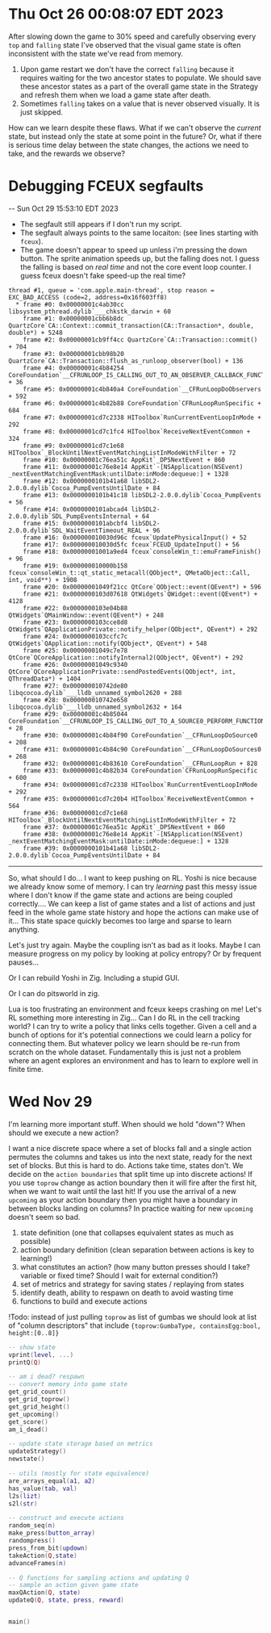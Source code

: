 # Thu Oct 26 00:08:07 EDT 2023

After slowing down the game to 30% speed and carefully observing every `top` and `falling` state 
I've observed that the visual game state is often inconsistent with the state we've read from memory.

1. Upon game restart we don't have the correct `falling` because it requires waiting for the two ancestor states to populate.
    We should save these ancestor states as a part of the overall game state in the Strategy and refresh them when we load a game state after death.
2. Sometimes `falling` takes on a value that is never observed visually. It is just skipped. 

How can we learn despite these flaws.
What if we can't observe the _current_ state, but instead only the state at some point in the future?
Or, what if there is serious time delay between the state changes, the actions we need to take, and the rewards we observe?

# Debugging FCEUX segfaults
-- Sun Oct 29 15:53:10 EDT 2023

- The segfault still appears if I don't run my script.
- The segfault always points to the same locaiton: (see lines starting with `fceux`). 
- The game doesn't appear to speed up unless i'm pressing the down button. The sprite animation
speeds up, but the falling does not. I guess the falling is based on _real time_ and not the 
core event loop counter. I guess fceux doesn't fake speed-up the real time?

```
thread #1, queue = 'com.apple.main-thread', stop reason = EXC_BAD_ACCESS (code=2, address=0x16f603ff8)
  * frame #0: 0x00000001c4ab30cc libsystem_pthread.dylib`___chkstk_darwin + 60
    frame #1: 0x00000001cbb6b8dc QuartzCore`CA::Context::commit_transaction(CA::Transaction*, double, double*) + 5248
    frame #2: 0x00000001cb9ff4cc QuartzCore`CA::Transaction::commit() + 704
    frame #3: 0x00000001cbb98b20 QuartzCore`CA::Transaction::flush_as_runloop_observer(bool) + 136
    frame #4: 0x00000001c4b84254 CoreFoundation`__CFRUNLOOP_IS_CALLING_OUT_TO_AN_OBSERVER_CALLBACK_FUNCTION__ + 36
    frame #5: 0x00000001c4b840a4 CoreFoundation`__CFRunLoopDoObservers + 592
    frame #6: 0x00000001c4b82b88 CoreFoundation`CFRunLoopRunSpecific + 684
    frame #7: 0x00000001cd7c2338 HIToolbox`RunCurrentEventLoopInMode + 292
    frame #8: 0x00000001cd7c1fc4 HIToolbox`ReceiveNextEventCommon + 324
    frame #9: 0x00000001cd7c1e68 HIToolbox`_BlockUntilNextEventMatchingListInModeWithFilter + 72
    frame #10: 0x00000001c76ea51c AppKit`_DPSNextEvent + 860
    frame #11: 0x00000001c76e8e14 AppKit`-[NSApplication(NSEvent) _nextEventMatchingEventMask:untilDate:inMode:dequeue:] + 1328
    frame #12: 0x0000000101b41a68 libSDL2-2.0.0.dylib`Cocoa_PumpEventsUntilDate + 84
    frame #13: 0x0000000101b41c18 libSDL2-2.0.0.dylib`Cocoa_PumpEvents + 56
    frame #14: 0x0000000101abcad4 libSDL2-2.0.0.dylib`SDL_PumpEventsInternal + 64
    frame #15: 0x0000000101abcbf4 libSDL2-2.0.0.dylib`SDL_WaitEventTimeout_REAL + 96
    frame #16: 0x000000010030d96c fceux`UpdatePhysicalInput() + 52
    frame #17: 0x000000010030d5fc fceux`FCEUD_UpdateInput() + 56
    frame #18: 0x00000001001a9ed4 fceux`consoleWin_t::emuFrameFinish() + 96
    frame #19: 0x000000010000b158 fceux`consoleWin_t::qt_static_metacall(QObject*, QMetaObject::Call, int, void**) + 1908
    frame #20: 0x00000001049f21cc QtCore`QObject::event(QEvent*) + 596
    frame #21: 0x0000000103d07618 QtWidgets`QWidget::event(QEvent*) + 4128
    frame #22: 0x0000000103e04b88 QtWidgets`QMainWindow::event(QEvent*) + 248
    frame #23: 0x0000000103cce8d8 QtWidgets`QApplicationPrivate::notify_helper(QObject*, QEvent*) + 292
    frame #24: 0x0000000103ccfc7c QtWidgets`QApplication::notify(QObject*, QEvent*) + 548
    frame #25: 0x00000001049c7e78 QtCore`QCoreApplication::notifyInternal2(QObject*, QEvent*) + 292
    frame #26: 0x00000001049c9340 QtCore`QCoreApplicationPrivate::sendPostedEvents(QObject*, int, QThreadData*) + 1404
    frame #27: 0x000000010742de80 libqcocoa.dylib`___lldb_unnamed_symbol2620 + 288
    frame #28: 0x000000010742e658 libqcocoa.dylib`___lldb_unnamed_symbol2632 + 164
    frame #29: 0x00000001c4b85044 CoreFoundation`__CFRUNLOOP_IS_CALLING_OUT_TO_A_SOURCE0_PERFORM_FUNCTION__ + 28
    frame #30: 0x00000001c4b84f90 CoreFoundation`__CFRunLoopDoSource0 + 208
    frame #31: 0x00000001c4b84c90 CoreFoundation`__CFRunLoopDoSources0 + 268
    frame #32: 0x00000001c4b83610 CoreFoundation`__CFRunLoopRun + 828
    frame #33: 0x00000001c4b82b34 CoreFoundation`CFRunLoopRunSpecific + 600
    frame #34: 0x00000001cd7c2338 HIToolbox`RunCurrentEventLoopInMode + 292
    frame #35: 0x00000001cd7c20b4 HIToolbox`ReceiveNextEventCommon + 564
    frame #36: 0x00000001cd7c1e68 HIToolbox`_BlockUntilNextEventMatchingListInModeWithFilter + 72
    frame #37: 0x00000001c76ea51c AppKit`_DPSNextEvent + 860
    frame #38: 0x00000001c76e8e14 AppKit`-[NSApplication(NSEvent) _nextEventMatchingEventMask:untilDate:inMode:dequeue:] + 1328
    frame #39: 0x0000000101b41a68 libSDL2-2.0.0.dylib`Cocoa_PumpEventsUntilDate + 84
```

----------------------------------------------------------------

So, what should I do... I want to keep pushing on RL. Yoshi is nice because we already know some of memory.
I can try _learning_ past this messy issue where I don't know if the game state and actions are being
coupled correctly.... We can keep a list of game states and a list of actions and just feed in the 
whole game state history and hope the actions can make use of it... This state space quickly becomes
too large and sparse to learn anything. 

Let's just try again. Maybe the coupling isn't as bad as it looks. Maybe I can measure progress on
my policy by looking at policy entropy? Or by frequent pauses... 

Or I can rebuild Yoshi in Zig. Including a stupid GUI.

Or I can do pitsworld in zig.

Lua is too frustrating an environment and fceux keeps crashing on me! Let's RL something more interesting
in Zig... Can I do RL in the cell tracking world? I can try to write a policy that links cells together.
Given a cell and a bunch of options for it's potential connections we could learn a policy for connecting them.
But whatever policy we learn should be re-run from scratch on the whole dataset. Fundamentally this is just
not a problem where an agent explores an environment and has to learn to explore well in finite time. 


# Wed Nov 29 

I'm learning more important stuff.
When should we hold "down"? When should we execute a new action? 

I want a nice discrete space where a set of blocks fall and a single action permutes the columns and takes us into the next state, ready for the next set of blocks.
But this is hard to do.
Actions take time, states don't.
We decide on the `action boundaries` that split time up into discrete actions!
If you use `toprow` change as action boundary then it will fire after the first hit, when we want to wait until the last hit!
If you use the arrival of a new `upcoming` as your action boundary then you might have a boundary in between blocks landing on columns?
In practice waiting for new `upcoming` doesn't seem so bad.

1. state definition (one that collapses equivalent states as much as possible)
2. action boundary definition (clean separation between actions is key to learning!)
3. what constitutes an action? (how many button presses should I take? variable or fixed time? Should I wait for external condition?)
3. set of metrics and strategy for saving states / replaying from states
4. identify death, ability to respawn on death to avoid wasting time
5. functions to build and execute actions


!Todo: instead of just pulling `toprow` as list of gumbas we should look at list of "column descriptors" that include `{toprow:GumbaType, containsEgg:bool, height:[0..8]}`

```lua
-- show state
vprint(level, ...)
printQ(Q)

-- am i dead? respawn
-- convert memory into game state
get_grid_count()
get_grid_toprow()
get_grid_height()
get_upcoming()
get_score()
am_i_dead()

-- update state storage based on metrics
updateStrategy()
newstate()

-- utils (mostly for state equivalence)
are_arrays_equal(a1, a2)
has_value(tab, val)
l2s(lizt)
s2l(str)

-- construct and execute actions
random_seq(n)
make_press(button_array)
randompress() 
press_from_bit(updown)
takeAction(Q,state)
advanceFrames(n)

-- Q functions for sampling actions and updating Q
-- sample an action given game state
maxQAction(Q, state)
updateQ(Q, state, press, reward)


main()
```
